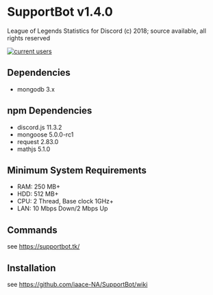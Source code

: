 # SupportBot v1.4.0
League of Legends Statistics for Discord
(c) 2018; source available, all rights reserved

<a href="https://discord.gg/MTqDXvB" target="_blank" rel="noopener"><img src="https://discordapp.com/api/guilds/384552678161645568/embed.png" alt="current users" /></a>
## Dependencies
- mongodb 3.x
## npm Dependencies
- discord.js 11.3.2
- mongoose 5.0.0-rc1
- request 2.83.0
- mathjs 5.1.0
## Minimum System Requirements
- RAM: 250 MB+
- HDD: 512 MB+
- CPU: 2 Thread, Base clock 1GHz+
- LAN: 10 Mbps Down/2 Mbps Up
## Commands
see https://supportbot.tk/
## Installation
see https://github.com/iaace-NA/SupportBot/wiki
